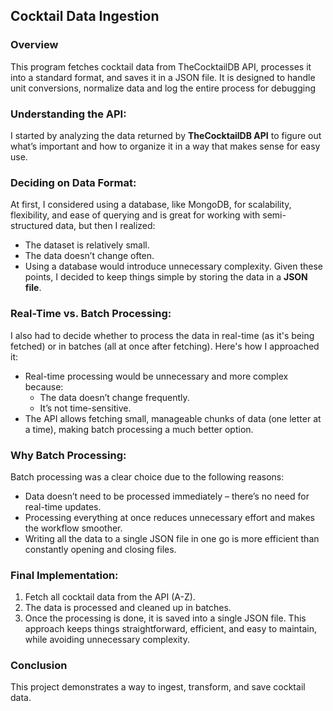 ## Cocktail Data Ingestion

### Overview
This program fetches cocktail data from TheCocktailDB API, processes it into a standard format, and saves it in a JSON file. It is designed to handle unit conversions, normalize data and log the entire process for debugging

### Understanding the API:
I started by analyzing the data returned by **TheCocktailDB API** to figure out what’s important and how to organize it in a way that makes sense for easy use.

### Deciding on Data Format:
At first, I considered using a database, like MongoDB, for scalability, flexibility, and ease of querying and is great for working with semi-structured data, but then I realized:
- The dataset is relatively small.
- The data doesn’t change often.
- Using a database would introduce unnecessary complexity.
Given these points, I decided to keep things simple by storing the data in a **JSON file**.

### Real-Time vs. Batch Processing:
I also had to decide whether to process the data in real-time (as it's being fetched) or in batches (all at once after fetching). Here's how I approached it:
- Real-time processing would be unnecessary and more complex because:
    - The data doesn’t change frequently.
    - It’s not time-sensitive.
- The API allows fetching small, manageable chunks of data (one letter at a time), making batch processing a much better option.

### Why Batch Processing:
Batch processing was a clear choice due to the following reasons:
- Data doesn’t need to be processed immediately – there’s no need for real-time updates.
- Processing everything at once reduces unnecessary effort and makes the workflow smoother.
- Writing all the data to a single JSON file in one go is more efficient than constantly opening and closing files.

### Final Implementation:
1. Fetch all cocktail data from the API (A-Z).
2. The data is processed and cleaned up in batches.
3. Once the processing is done, it is saved into a single JSON file.
This approach keeps things straightforward, efficient, and easy to maintain, while avoiding unnecessary complexity.

### Conclusion
This project demonstrates a way to ingest, transform, and save cocktail data.
